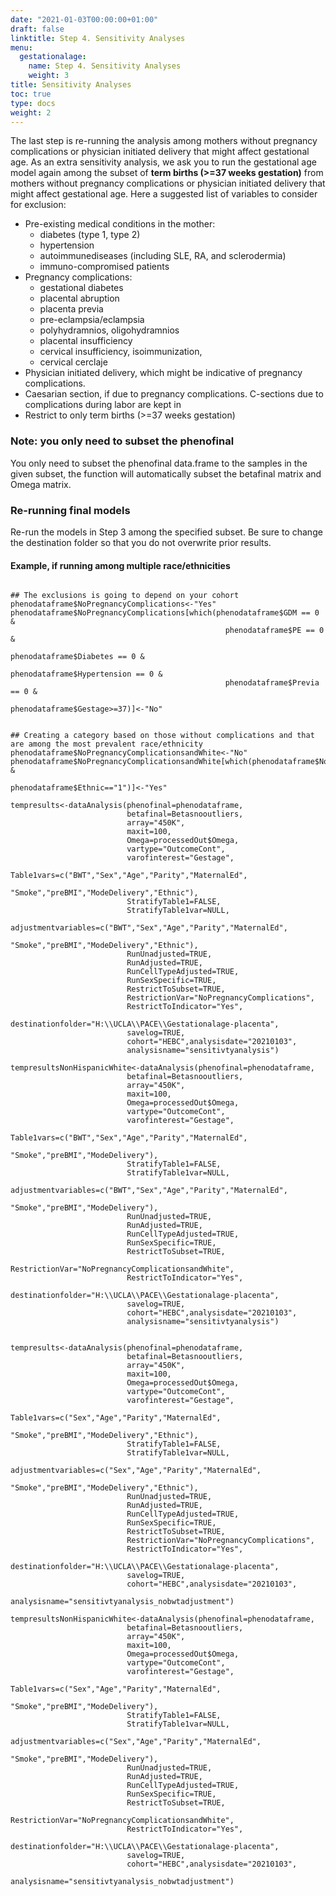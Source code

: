 ```yaml
---
date: "2021-01-03T00:00:00+01:00"
draft: false
linktitle: Step 4. Sensitivity Analyses
menu:
  gestationalage:
    name: Step 4. Sensitivity Analyses
    weight: 3
title: Sensitivity Analyses
toc: true
type: docs
weight: 2
---
```


The last step is re-running the analysis among mothers without pregnancy complications or physician initiated delivery that might affect gestational age. As an extra sensitivity analysis, we ask you to run the gestational age model again among the subset of  **term births (>=37 weeks gestation)** from mothers without pregnancy complications or physician initiated delivery that might affect gestational age.  Here a suggested list of variables to consider for exclusion:
+	Pre-existing medical conditions in the mother: 
    - diabetes (type 1, type 2)
    - hypertension
    - autoimmunediseases (including SLE, RA, and sclerodermia)
    - immuno-compromised patients
+	Pregnancy complications:
    - gestational diabetes
    - placental abruption 
    - placenta previa
    - pre-eclampsia/eclampsia
    - polyhydramnios, oligohydramnios
    - placental insufficiency
    - cervical insufficiency, isoimmunization, 
    - cervical cerclaje
+ Physician initiated delivery, which might be indicative of pregnancy complications.
+ Caesarian section, if due to pregnancy complications. C-sections due to complications during labor are kept in
+ Restrict to only term births (>=37 weeks gestation)

### Note: you only need to subset the phenofinal

You only need to subset the phenofinal data.frame to the samples in the given subset, the function will automatically subset the betafinal matrix and Omega matrix.

### Re-running final models

Re-run the models in Step 3 among the specified subset. Be sure to change the destination folder so that you do not overwrite prior results.

#### Example, if running among multiple race/ethnicities

```{r eval=FALSE}

## The exclusions is going to depend on your cohort
phenodataframe$NoPregnancyComplications<-"Yes"
phenodataframe$NoPregnancyComplications[which(phenodataframe$GDM == 0 &
                                                phenodataframe$PE == 0 &
                                                phenodataframe$Diabetes == 0 &
                                                phenodataframe$Hypertension == 0 &
                                                phenodataframe$Previa == 0 &
                                                phenodataframe$Gestage>=37)]<-"No"


## Creating a category based on those without complications and that are among the most prevalent race/ethnicity
phenodataframe$NoPregnancyComplicationsandWhite<-"No"
phenodataframe$NoPregnancyComplicationsandWhite[which(phenodataframe$NoPregnancyComplications=="Yes" &
                                                    phenodataframe$Ethnic=="1")]<-"Yes"

tempresults<-dataAnalysis(phenofinal=phenodataframe,
                          betafinal=Betasnooutliers,
                          array="450K",
                          maxit=100,
                          Omega=processedOut$Omega,
                          vartype="OutcomeCont",
                          varofinterest="Gestage",
                          Table1vars=c("BWT","Sex","Age","Parity","MaternalEd",
                                       "Smoke","preBMI","ModeDelivery","Ethnic"),
                          StratifyTable1=FALSE,
                          StratifyTable1var=NULL,
                          adjustmentvariables=c("BWT","Sex","Age","Parity","MaternalEd",
                                                "Smoke","preBMI","ModeDelivery","Ethnic"),
                          RunUnadjusted=TRUE,
                          RunAdjusted=TRUE,
                          RunCellTypeAdjusted=TRUE,
                          RunSexSpecific=TRUE,
                          RestrictToSubset=TRUE,
                          RestrictionVar="NoPregnancyComplications",
                          RestrictToIndicator="Yes",
                          destinationfolder="H:\\UCLA\\PACE\\Gestationalage-placenta",
                          savelog=TRUE,
                          cohort="HEBC",analysisdate="20210103",
                          analysisname="sensitivtyanalysis")

tempresultsNonHispanicWhite<-dataAnalysis(phenofinal=phenodataframe,
                          betafinal=Betasnooutliers,
                          array="450K",
                          maxit=100,
                          Omega=processedOut$Omega,
                          vartype="OutcomeCont",
                          varofinterest="Gestage",
                          Table1vars=c("BWT","Sex","Age","Parity","MaternalEd",
                                       "Smoke","preBMI","ModeDelivery"),
                          StratifyTable1=FALSE,
                          StratifyTable1var=NULL,
                          adjustmentvariables=c("BWT","Sex","Age","Parity","MaternalEd",
                                                "Smoke","preBMI","ModeDelivery"),
                          RunUnadjusted=TRUE,
                          RunAdjusted=TRUE,
                          RunCellTypeAdjusted=TRUE,
                          RunSexSpecific=TRUE,
                          RestrictToSubset=TRUE,
                          RestrictionVar="NoPregnancyComplicationsandWhite",
                          RestrictToIndicator="Yes",
                          destinationfolder="H:\\UCLA\\PACE\\Gestationalage-placenta",
                          savelog=TRUE,
                          cohort="HEBC",analysisdate="20210103",
                          analysisname="sensitivtyanalysis")
                  

tempresults<-dataAnalysis(phenofinal=phenodataframe,
                          betafinal=Betasnooutliers,
                          array="450K",
                          maxit=100,
                          Omega=processedOut$Omega,
                          vartype="OutcomeCont",
                          varofinterest="Gestage",
                          Table1vars=c("Sex","Age","Parity","MaternalEd",
                                       "Smoke","preBMI","ModeDelivery","Ethnic"),
                          StratifyTable1=FALSE,
                          StratifyTable1var=NULL,
                          adjustmentvariables=c("Sex","Age","Parity","MaternalEd",
                                                "Smoke","preBMI","ModeDelivery","Ethnic"),
                          RunUnadjusted=TRUE,
                          RunAdjusted=TRUE,
                          RunCellTypeAdjusted=TRUE,
                          RunSexSpecific=TRUE,
                          RestrictToSubset=TRUE,
                          RestrictionVar="NoPregnancyComplications",
                          RestrictToIndicator="Yes",
                          destinationfolder="H:\\UCLA\\PACE\\Gestationalage-placenta",
                          savelog=TRUE,
                          cohort="HEBC",analysisdate="20210103",
                          analysisname="sensitivtyanalysis_nobwtadjustment")

tempresultsNonHispanicWhite<-dataAnalysis(phenofinal=phenodataframe,
                          betafinal=Betasnooutliers,
                          array="450K",
                          maxit=100,
                          Omega=processedOut$Omega,
                          vartype="OutcomeCont",
                          varofinterest="Gestage",
                          Table1vars=c("Sex","Age","Parity","MaternalEd",
                                       "Smoke","preBMI","ModeDelivery"),
                          StratifyTable1=FALSE,
                          StratifyTable1var=NULL,
                          adjustmentvariables=c("Sex","Age","Parity","MaternalEd",
                                                "Smoke","preBMI","ModeDelivery"),
                          RunUnadjusted=TRUE,
                          RunAdjusted=TRUE,
                          RunCellTypeAdjusted=TRUE,
                          RunSexSpecific=TRUE,
                          RestrictToSubset=TRUE,
                          RestrictionVar="NoPregnancyComplicationsandWhite",
                          RestrictToIndicator="Yes",
                          destinationfolder="H:\\UCLA\\PACE\\Gestationalage-placenta",
                          savelog=TRUE,
                          cohort="HEBC",analysisdate="20210103",
                          analysisname="sensitivtyanalysis_nobwtadjustment")



```